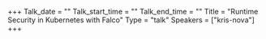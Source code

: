 +++
Talk_date = ""
Talk_start_time = ""
Talk_end_time = ""
Title = "Runtime Security in Kubernetes with Falco"
Type = "talk"
Speakers = ["kris-nova"]
+++


